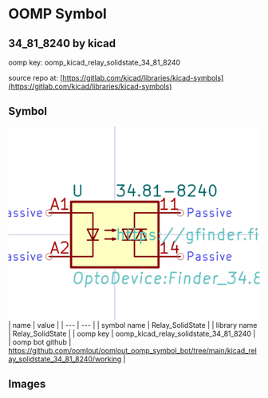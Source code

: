 # OOMP Symbol  
## 34_81_8240  by kicad  
  
oomp key: oomp_kicad_relay_solidstate_34_81_8240  
  
source repo at: [https://gitlab.com/kicad/libraries/kicad-symbols](https://gitlab.com/kicad/libraries/kicad-symbols)  
## Symbol  
  
[![working.png](working_600.png)](working.png)  
| name | value | 
| --- | --- | 
| symbol name | Relay_SolidState | 
| library name | Relay_SolidState | 
| oomp key | oomp_kicad_relay_solidstate_34_81_8240 | 
| oomp bot github | https://github.com/oomlout/oomlout_oomp_symbol_bot/tree/main/kicad_relay_solidstate_34_81_8240/working | 
## Images  
